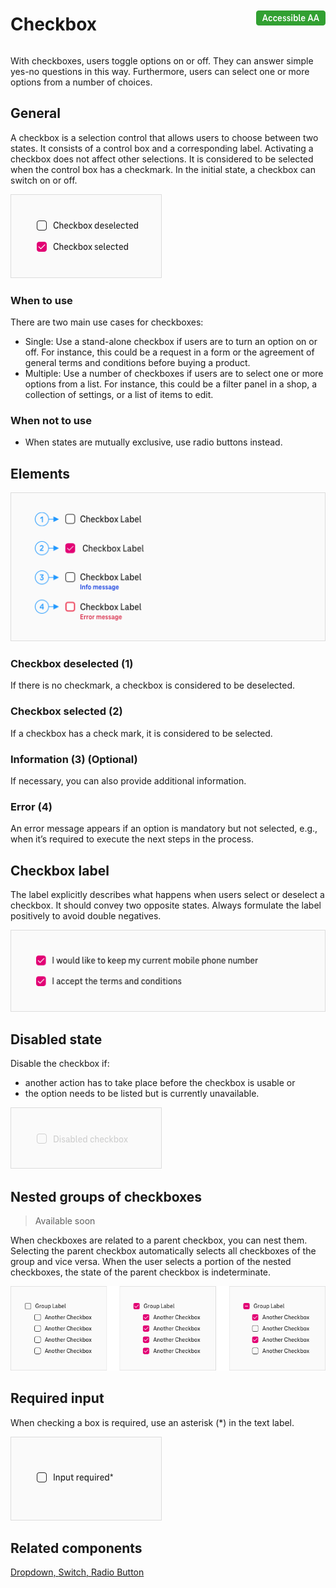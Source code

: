 <div style="display: inline-flex; align-items: center; justify-content: space-between; width: 100%;">
    <h1>Checkbox</h1>
    <img src="assets/aa.png" alt="Accessible AA" />
</div>

With checkboxes, users toggle options on or off. They can answer simple yes-no questions in this way. Furthermore, users can select one or more options from a number of choices.

## General

A checkbox is a selection control that allows users to choose between two states. It consists of a control box and a corresponding label. Activating a checkbox does not affect other selections. It is considered to be selected when the control box has a checkmark. In the initial state, a checkbox can switch on or off.

![Image Name](./img/checkbox.png)

### When to use

There are two main use cases for checkboxes:

- Single: Use a stand-alone checkbox if users are to turn an option on or off. For instance, this could be a request in a form or the agreement of general terms and conditions before buying a product.
- Multiple: Use a number of checkboxes if users are to select one or more options from a list. For instance, this could be a filter panel in a shop, a collection of settings, or a list of items to edit.

### When not to use

- When states are mutually exclusive, use radio buttons instead.

## Elements

![Image Name](./img/checkbox-elements.png)

### Checkbox deselected (1)

If there is no checkmark, a checkbox is considered to be deselected.

### Checkbox selected (2)

If a checkbox has a check mark, it is considered to be selected.

### Information (3) (Optional)

If necessary, you can also provide additional information.

### Error (4)

An error message appears if an option is mandatory but not selected, e.g., when it’s required to execute the next steps in the process.

## Checkbox label

The label explicitly describes what happens when users select or deselect a checkbox. It should convey two opposite states. Always formulate the label positively to avoid double negatives.

![Image Name](./img/checkbox_label.png)

## Disabled state

Disable the checkbox if:

- another action has to take place before the checkbox is usable or
- the option needs to be listed but is currently unavailable.

![Image Name](./img/checkbox_disabled.png)

## Nested groups of checkboxes

> Available soon

When checkboxes are related to a parent checkbox, you can nest them. Selecting the parent checkbox automatically selects all checkboxes of the group and vice versa. When the user selects a portion of the nested checkboxes, the state of the parent checkbox is indeterminate.

![Image Name](./img/checkbox_nesting.png)

## Required input

When checking a box is required, use an asterisk (\*) in the text label.

![Image Name](./img/checkbox_required_input.png)

## Related components

<a href="?path=/usage/components-dropdown--standard">Dropdown, </a>
<a href="?path=/usage/components-switch--standard">Switch, </a>
<a href="?path=/usage/components-radio-button--standard">Radio Button</a>
